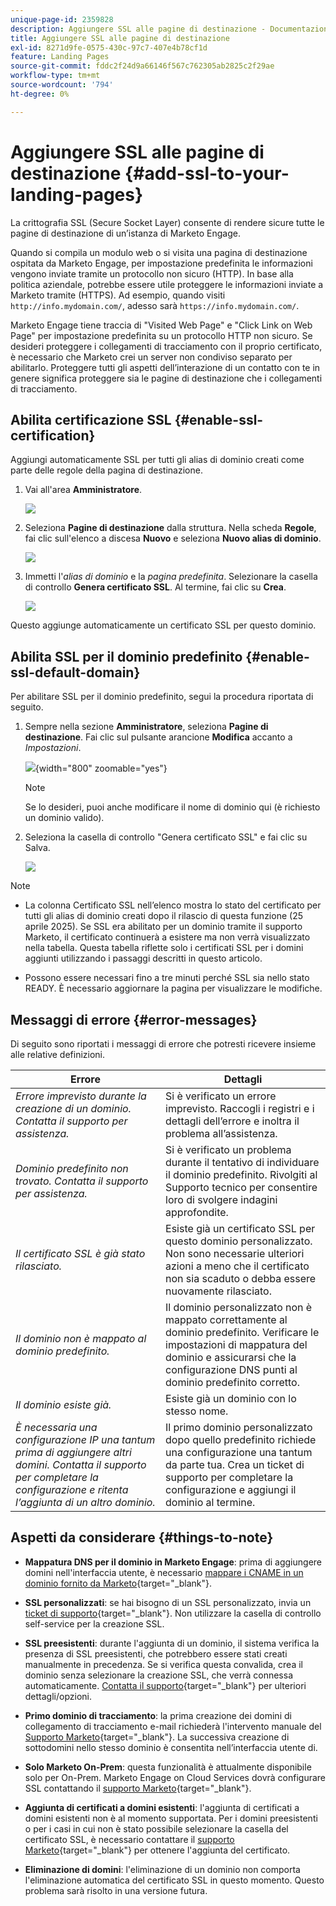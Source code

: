 ```yaml
---
unique-page-id: 2359828
description: Aggiungere SSL alle pagine di destinazione - Documentazione di Marketo - Documentazione del prodotto
title: Aggiungere SSL alle pagine di destinazione
exl-id: 8271d9fe-0575-430c-97c7-407e4b78cf1d
feature: Landing Pages
source-git-commit: fddc2f24d9a66146f567c762305ab2825c2f29ae
workflow-type: tm+mt
source-wordcount: '794'
ht-degree: 0%

---
```


# Aggiungere SSL alle pagine di destinazione {#add-ssl-to-your-landing-pages}

La crittografia SSL (Secure Socket Layer) consente di rendere sicure tutte le pagine di destinazione di un’istanza di Marketo Engage.

Quando si compila un modulo web o si visita una pagina di destinazione ospitata da Marketo Engage, per impostazione predefinita le informazioni vengono inviate tramite un protocollo non sicuro (HTTP). In base alla politica aziendale, potrebbe essere utile proteggere le informazioni inviate a Marketo tramite (HTTPS). Ad esempio, quando visiti `http://info.mydomain.com/`, adesso sarà `https://info.mydomain.com/`.

Marketo Engage tiene traccia di &quot;Visited Web Page&quot; e &quot;Click Link on Web Page&quot; per impostazione predefinita su un protocollo HTTP non sicuro. Se desideri proteggere i collegamenti di tracciamento con il proprio certificato, è necessario che Marketo crei un server non condiviso separato per abilitarlo. Proteggere tutti gli aspetti dell’interazione di un contatto con te in genere significa proteggere sia le pagine di destinazione che i collegamenti di tracciamento.

## Abilita certificazione SSL {#enable-ssl-certification}

Aggiungi automaticamente SSL per tutti gli alias di dominio creati come parte delle regole della pagina di destinazione.

1. Vai all&#39;area **Amministratore**.

   ![](assets/add-ssl-to-your-landing-pages-1.png)

1. Seleziona **Pagine di destinazione** dalla struttura. Nella scheda **Regole**, fai clic sull&#39;elenco a discesa **Nuovo** e seleziona **Nuovo alias di dominio**.

   ![](assets/add-ssl-to-your-landing-pages-2.png)

1. Immetti l&#39;_alias di dominio_ e la _pagina predefinita_. Selezionare la casella di controllo **Genera certificato SSL**. Al termine, fai clic su **Crea**.

   ![](assets/add-ssl-to-your-landing-pages-3.png)

Questo aggiunge automaticamente un certificato SSL per questo dominio.

## Abilita SSL per il dominio predefinito {#enable-ssl-default-domain}

Per abilitare SSL per il dominio predefinito, segui la procedura riportata di seguito.

1. Sempre nella sezione **Amministratore**, seleziona **Pagine di destinazione**. Fai clic sul pulsante arancione **Modifica** accanto a _Impostazioni_.

   ![](assets/add-ssl-to-your-landing-pages-4.png){width="800" zoomable="yes"}

   >[!NOTE]
   >
   >Se lo desideri, puoi anche modificare il nome di dominio qui (è richiesto un dominio valido).

1. Seleziona la casella di controllo &quot;Genera certificato SSL&quot; e fai clic su Salva.

   ![](assets/add-ssl-to-your-landing-pages-5.png)

>[!NOTE]
>
>* La colonna Certificato SSL nell’elenco mostra lo stato del certificato per tutti gli alias di dominio creati dopo il rilascio di questa funzione (25 aprile 2025). Se SSL era abilitato per un dominio tramite il supporto Marketo, il certificato continuerà a esistere ma non verrà visualizzato nella tabella. Questa tabella riflette solo i certificati SSL per i domini aggiunti utilizzando i passaggi descritti in questo articolo.
>
>* Possono essere necessari fino a tre minuti perché SSL sia nello stato READY. È necessario aggiornare la pagina per visualizzare le modifiche.

## Messaggi di errore {#error-messages}

Di seguito sono riportati i messaggi di errore che potresti ricevere insieme alle relative definizioni.

<table><thead>
  <tr>
    <th>Errore</th>
    <th>Dettagli</th>
  </tr></thead>
<tbody>
  <tr>
    <td><i>Errore imprevisto durante la creazione di un dominio. Contatta il supporto per assistenza.</i></td>
    <td>Si è verificato un errore imprevisto. Raccogli i registri e i dettagli dell’errore e inoltra il problema all’assistenza.</td>
  </tr>
  <tr>
    <td><i>Dominio predefinito non trovato. Contatta il supporto per assistenza.</i></td>
    <td>Si è verificato un problema durante il tentativo di individuare il dominio predefinito. Rivolgiti al Supporto tecnico per consentire loro di svolgere indagini approfondite.</td>
  </tr>
  <tr>
    <td><i>Il certificato SSL è già stato rilasciato.</i></td>
    <td>Esiste già un certificato SSL per questo dominio personalizzato. Non sono necessarie ulteriori azioni a meno che il certificato non sia scaduto o debba essere nuovamente rilasciato.</td>
  </tr>
  <tr>
    <td><i>Il dominio non è mappato al dominio predefinito.</i></td>
    <td>Il dominio personalizzato non è mappato correttamente al dominio predefinito. Verificare le impostazioni di mappatura del dominio e assicurarsi che la configurazione DNS punti al dominio predefinito corretto.</td>
  </tr>
  <tr>
    <td><i>Il dominio esiste già.</i></td>
    <td>Esiste già un dominio con lo stesso nome.</td>
  </tr>
  <tr>
    <td><i>È necessaria una configurazione IP una tantum prima di aggiungere altri domini. Contatta il supporto per completare la configurazione e ritenta l’aggiunta di un altro dominio.</i></td>
    <td>Il primo dominio personalizzato dopo quello predefinito richiede una configurazione una tantum da parte tua. Crea un ticket di supporto per completare la configurazione e aggiungi il dominio al termine.</td>
  </tr>
</tbody></table>

## Aspetti da considerare {#things-to-note}

* **Mappatura DNS per il dominio in Marketo Engage**: prima di aggiungere domini nell&#39;interfaccia utente, è necessario [mappare i CNAME in un dominio fornito da Marketo](https://experienceleague.adobe.com/en/docs/marketo/using/getting-started/initial-setup/setup-steps#customize-your-landing-page-urls-with-a-cname){target="_blank"}.

* **SSL personalizzati**: se hai bisogno di un SSL personalizzato, invia un [ticket di supporto](https://nation.marketo.com/t5/support/ct-p/Support){target="_blank"}. Non utilizzare la casella di controllo self-service per la creazione SSL.

* **SSL preesistenti**: durante l&#39;aggiunta di un dominio, il sistema verifica la presenza di SSL preesistenti, che potrebbero essere stati creati manualmente in precedenza. Se si verifica questa convalida, crea il dominio senza selezionare la creazione SSL, che verrà connessa automaticamente. [Contatta il supporto](https://nation.marketo.com/t5/support/ct-p/Support){target="_blank"} per ulteriori dettagli/opzioni.

* **Primo dominio di tracciamento**: la prima creazione dei domini di collegamento di tracciamento e-mail richiederà l&#39;intervento manuale del [Supporto Marketo](https://nation.marketo.com/t5/support/ct-p/Support){target="_blank"}. La successiva creazione di sottodomini nello stesso dominio è consentita nell’interfaccia utente di.

* **Solo Marketo On-Prem**: questa funzionalità è attualmente disponibile solo per On-Prem. Marketo Engage on Cloud Services dovrà configurare SSL contattando il [supporto Marketo](https://nation.marketo.com/t5/support/ct-p/Support){target="_blank"}.

* **Aggiunta di certificati a domini esistenti**: l&#39;aggiunta di certificati a domini esistenti non è al momento supportata. Per i domini preesistenti o per i casi in cui non è stato possibile selezionare la casella del certificato SSL, è necessario contattare il [supporto Marketo](https://nation.marketo.com/t5/support/ct-p/Support){target="_blank"} per ottenere l&#39;aggiunta del certificato.

* **Eliminazione di domini**: l&#39;eliminazione di un dominio non comporta l&#39;eliminazione automatica del certificato SSL in questo momento. Questo problema sarà risolto in una versione futura.
